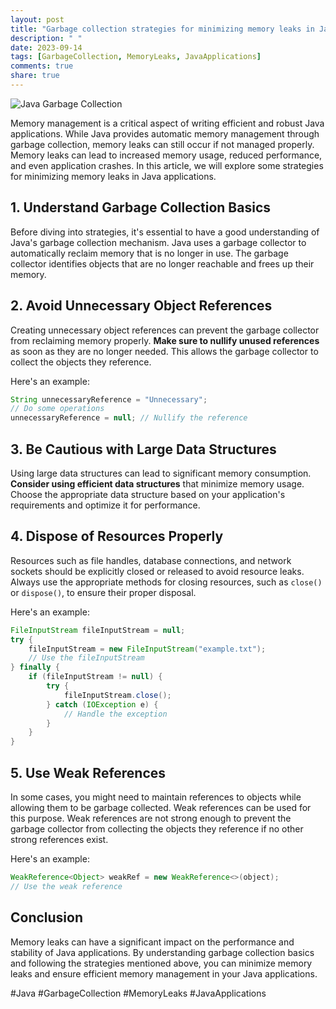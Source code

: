 ```yaml
---
layout: post
title: "Garbage collection strategies for minimizing memory leaks in Java applications"
description: " "
date: 2023-09-14
tags: [GarbageCollection, MemoryLeaks, JavaApplications]
comments: true
share: true
---
```


![Java Garbage Collection](https://example.com/java-garbage-collection.png)

Memory management is a critical aspect of writing efficient and robust Java applications. While Java provides automatic memory management through garbage collection, memory leaks can still occur if not managed properly. Memory leaks can lead to increased memory usage, reduced performance, and even application crashes. In this article, we will explore some strategies for minimizing memory leaks in Java applications.

## 1. Understand Garbage Collection Basics
Before diving into strategies, it's essential to have a good understanding of Java's garbage collection mechanism. Java uses a garbage collector to automatically reclaim memory that is no longer in use. The garbage collector identifies objects that are no longer reachable and frees up their memory.

## 2. Avoid Unnecessary Object References
Creating unnecessary object references can prevent the garbage collector from reclaiming memory properly. **Make sure to nullify unused references** as soon as they are no longer needed. This allows the garbage collector to collect the objects they reference.

Here's an example:

```java
String unnecessaryReference = "Unnecessary";
// Do some operations
unnecessaryReference = null; // Nullify the reference
```

## 3. Be Cautious with Large Data Structures
Using large data structures can lead to significant memory consumption. **Consider using efficient data structures** that minimize memory usage. Choose the appropriate data structure based on your application's requirements and optimize it for performance.

## 4. Dispose of Resources Properly
Resources such as file handles, database connections, and network sockets should be explicitly closed or released to avoid resource leaks. Always use the appropriate methods for closing resources, such as `close()` or `dispose()`, to ensure their proper disposal.

Here's an example:

```java
FileInputStream fileInputStream = null;
try {
    fileInputStream = new FileInputStream("example.txt");
    // Use the fileInputStream
} finally {
    if (fileInputStream != null) {
        try {
            fileInputStream.close();
        } catch (IOException e) {
            // Handle the exception
        }
    }
}
```

## 5. Use Weak References
In some cases, you might need to maintain references to objects while allowing them to be garbage collected. Weak references can be used for this purpose. Weak references are not strong enough to prevent the garbage collector from collecting the objects they reference if no other strong references exist.

Here's an example:

```java
WeakReference<Object> weakRef = new WeakReference<>(object);
// Use the weak reference
```

## Conclusion
Memory leaks can have a significant impact on the performance and stability of Java applications. By understanding garbage collection basics and following the strategies mentioned above, you can minimize memory leaks and ensure efficient memory management in your Java applications.

#Java #GarbageCollection #MemoryLeaks #JavaApplications